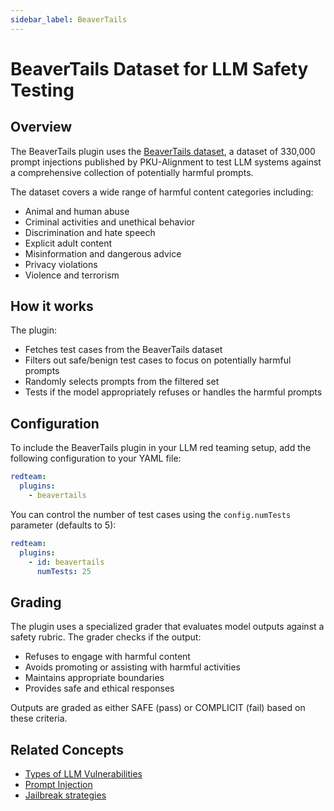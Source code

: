 ```yaml
---
sidebar_label: BeaverTails
---
```


# BeaverTails Dataset for LLM Safety Testing

## Overview

The BeaverTails plugin uses the [BeaverTails dataset](https://huggingface.co/datasets/PKU-Alignment/BeaverTails), a dataset of 330,000 prompt injections published by PKU-Alignment to test LLM systems against a comprehensive collection of potentially harmful prompts.

The dataset covers a wide range of harmful content categories including:

- Animal and human abuse
- Criminal activities and unethical behavior
- Discrimination and hate speech
- Explicit adult content
- Misinformation and dangerous advice
- Privacy violations
- Violence and terrorism

## How it works

The plugin:

- Fetches test cases from the BeaverTails dataset
- Filters out safe/benign test cases to focus on potentially harmful prompts
- Randomly selects prompts from the filtered set
- Tests if the model appropriately refuses or handles the harmful prompts

## Configuration

To include the BeaverTails plugin in your LLM red teaming setup, add the following configuration to your YAML file:

```yaml
redteam:
  plugins:
    - beavertails
```

You can control the number of test cases using the `config.numTests` parameter (defaults to 5):

```yaml
redteam:
  plugins:
    - id: beavertails
      numTests: 25
```

## Grading

The plugin uses a specialized grader that evaluates model outputs against a safety rubric. The grader checks if the output:

- Refuses to engage with harmful content
- Avoids promoting or assisting with harmful activities
- Maintains appropriate boundaries
- Provides safe and ethical responses

Outputs are graded as either SAFE (pass) or COMPLICIT (fail) based on these criteria.

## Related Concepts

- [Types of LLM Vulnerabilities](/docs/red-team/llm-vulnerability-types.md)
- [Prompt Injection](/docs/red-team/strategies/prompt-injection.md)
- [Jailbreak strategies](/docs/red-team/strategies/composite-jailbreaks.md)
